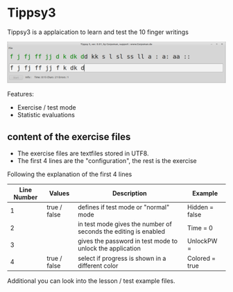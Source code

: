 # Tippsy3

Tippsy3 is a applaication to learn and test the 10 finger writings

![](preview.png)

Features:
- Exercise / test mode
- Statistic evaluations

## content of the exercise files

- The exercise files are textfiles stored in UTF8.
- The first 4 lines are the "configuration", the rest is the exercise

Following the explanation of the first 4 lines

| Line Number | Values | Description | Example
| --- | --- | --- | --- |
| 1 | true / false | defines if test mode or "normal" mode | Hidden = false
| 2 | <number> | in test mode gives the number of seconds the editing is enabled | Time = 0
| 3 | <string> | gives the password in test mode to unlock the application | UnlockPW = 
| 4 | true / false | select if progress is shown in a different color | Colored = true

Additional you can look into the lesson / test example files.